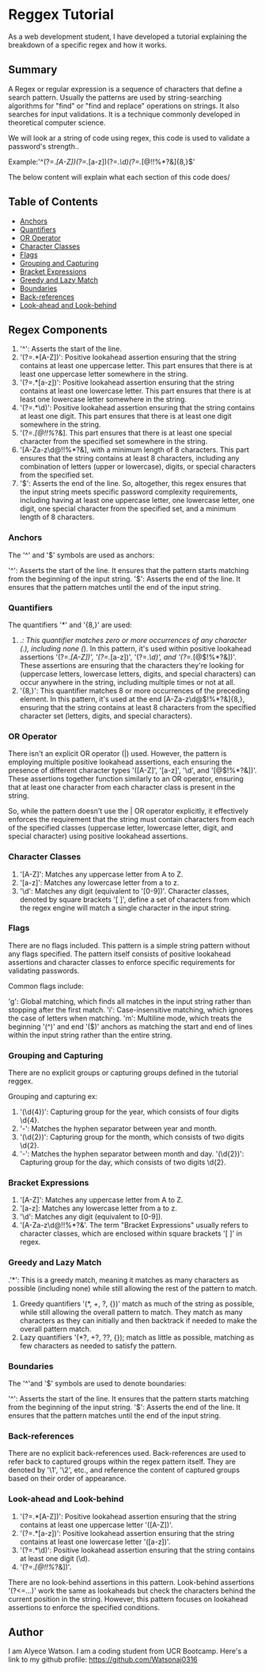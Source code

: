 # Reggex Tutorial
As a web development student, I have developed a tutorial explaining the breakdown of a specific regex and how it works.

## Summary

A Regex or regular expression is a sequence of characters that define a search pattern. Usually the patterns are used by string-searching algorithms for "find" or "find and replace" operations on strings. It also searches for input validations. It is a technique commonly developed in theoretical computer science.

We will look ar a string of code using regex, this code is used to validate a password's strength..

Example:'^(?=.*[A-Z])(?=.*[a-z])(?=.*\d)(?=.*[@$!%*?&])[A-Za-z\d@$!%*?&]{8,}$'

The below content will explain what each section of this code does/

## Table of Contents

- [Anchors](#anchors)
- [Quantifiers](#quantifiers)
- [OR Operator](#or-operator)
- [Character Classes](#character-classes)
- [Flags](#flags)
- [Grouping and Capturing](#grouping-and-capturing)
- [Bracket Expressions](#bracket-expressions)
- [Greedy and Lazy Match](#greedy-and-lazy-match)
- [Boundaries](#boundaries)
- [Back-references](#back-references)
- [Look-ahead and Look-behind](#look-ahead-and-look-behind)

## Regex Components
1. '^': Asserts the start of the line.
2. '(?=.*[A-Z])': Positive lookahead assertion ensuring that the string contains at least one uppercase letter. This part ensures that there is at least one uppercase letter somewhere in the string.
3. '(?=.*[a-z])': Positive lookahead assertion ensuring that the string contains at least one lowercase letter. This part ensures that there is at least one lowercase letter somewhere in the string.
4. '(?=.*\d)': Positive lookahead assertion ensuring that the string contains at least one digit. This part ensures that there is at least one digit somewhere in the string.
5. '(?=.*[@$!%*?&])': Positive lookahead assertion ensuring that the string contains at least one special character from the set [@$!%*?&]. This part ensures that there is at least one special character from the specified set somewhere in the string.
6. '[A-Za-z\d@$!%*?&]{8,}': Matches any combination of letters (upper or lowercase), digits, or special characters [@$!%*?&], with a minimum length of 8 characters. This part ensures that the string contains at least 8 characters, including any combination of letters (upper or lowercase), digits, or special characters from the specified set.
7. '$': Asserts the end of the line.
So, altogether, this regex ensures that the input string meets specific password complexity requirements, including having at least one uppercase letter, one lowercase letter, one digit, one special character from the specified set, and a minimum length of 8 characters.

### Anchors
The '^' and '$' symbols are used as anchors:

'^': Asserts the start of the line. It ensures that the pattern starts matching from the beginning of the input string.
'$': Asserts the end of the line. It ensures that the pattern matches until the end of the input string.

### Quantifiers
The quantifiers '*' and '{8,}' are used:
1. .*: This quantifier matches zero or more occurrences of any character (.), including none (*). In this pattern, it's used within positive lookahead assertions '(?=.*[A-Z])', '(?=.*[a-z])', '(?=.*\d)', and '(?=.*[@$!%*?&])'. These assertions are ensuring that the characters they're looking for (uppercase letters, lowercase letters, digits, and special characters) can occur anywhere in the string, including multiple times or not at all.
2. '{8,}': This quantifier matches 8 or more occurrences of the preceding element. In this pattern, it's used at the end [A-Za-z\d@$!%*?&]{8,}, ensuring that the string contains at least 8 characters from the specified character set (letters, digits, and special characters).
### OR Operator
There isn't an explicit OR operator (|) used. However, the pattern is employing multiple positive lookahead assertions, each ensuring the presence of different character types '([A-Z]', '[a-z]', '\d', and '[@$!%*?&])'. These assertions together function similarly to an OR operator, ensuring that at least one character from each character class is present in the string.

So, while the pattern doesn't use the | OR operator explicitly, it effectively enforces the requirement that the string must contain characters from each of the specified classes (uppercase letter, lowercase letter, digit, and special character) using positive lookahead assertions.

### Character Classes
1. '[A-Z]': Matches any uppercase letter from A to Z.
2. '[a-z]': Matches any lowercase letter from a to z.
3. '\d': Matches any digit (equivalent to '[0-9])'.
 Character classes, denoted by square brackets '[ ]', define a set of characters from which the regex engine will match a single character in the input string.

### Flags
There are no flags included. This pattern is a simple string pattern without any flags specified. The pattern itself consists of positive lookahead assertions and character classes to enforce specific requirements for validating passwords.

Common flags include:

'g': Global matching, which finds all matches in the input string rather than stopping after the first match.
'i': Case-insensitive matching, which ignores the case of letters when matching.
'm': Multiline mode, which treats the beginning '(^)' and end '($)' anchors as matching the start and end of lines within the input string rather than the entire string.
### Grouping and Capturing
There are no explicit groups or capturing groups defined in the tutorial reggex.

Grouping and capturing ex:
1. '(\d{4})': Capturing group for the year, which consists of four digits \d{4}.
2. '-': Matches the hyphen separator between year and month.
3. '(\d{2})': Capturing group for the month, which consists of two digits \d{2}.
4. '-': Matches the hyphen separator between month and day.
'(\d{2})': Capturing group for the day, which consists of two digits \d{2}.
### Bracket Expressions
1. '[A-Z]': Matches any uppercase letter from A to Z.
2. '[a-z]: Matches any lowercase letter from a to z.
3. '\d': Matches any digit (equivalent to [0-9]).
4. '[A-Za-z\d@$!%*?&]': Matches any character that is either a letter (upper or lowercase), a digit, or one of the specified special characters '@$!%*?&'.
The term "Bracket Expressions" usually refers to character classes, which are enclosed within square brackets '[ ]' in regex.
### Greedy and Lazy Match
.'*': This is a greedy match, meaning it matches as many characters as possible (including none) while still allowing the rest of the pattern to match.
1. Greedy quantifiers '(*, +, ?, {})' match as much of the string as possible, while still allowing the overall pattern to match. They match as many characters as they can initially and then backtrack if needed to make the overall pattern match.
2. Lazy quantifiers '(*?, +?, ??, {}); match as little as possible, matching as few characters as needed to satisfy the pattern.
### Boundaries
The '^'and '$' symbols are used to denote boundaries:

'^': Asserts the start of the line. It ensures that the pattern starts matching from the beginning of the input string.
'$': Asserts the end of the line. It ensures that the pattern matches until the end of the input string.

### Back-references
There are no explicit back-references used. 
Back-references are used to refer back to captured groups within the regex pattern itself. They are denoted by '\1', '\2', etc., and reference the content of captured groups based on their order of appearance.

### Look-ahead and Look-behind
1. '(?=.*[A-Z])': Positive lookahead assertion ensuring that the string contains at least one uppercase letter '([A-Z])'.
2. '(?=.*[a-z])': Positive lookahead assertion ensuring that the string contains at least one lowercase letter '([a-z])'.
3. '(?=.*\d)': Positive lookahead assertion ensuring that the string contains at least one digit (\d).
4. '(?=.*[@$!%*?&])': Positive lookahead assertion ensuring that the string contains at least one special character from the specified set '([@$!%*?&])'.

There are no look-behind assertions in this pattern. Look-behind assertions '(?<=...)' work the same as lookaheads but check the characters behind the current position in the string. However, this pattern focuses on lookahead assertions to enforce the specified conditions.


## Author
I am Alyece Watson. I am a coding student from UCR Bootcamp.
Here's a link to my github profile: https://github.com/Watsonaj0316